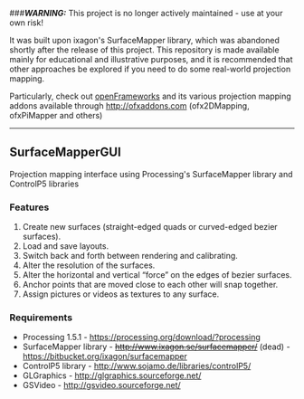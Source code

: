 ###***WARNING:*** This project is no longer actively maintained - use at your own risk!

It was built upon ixagon's SurfaceMapper library, which was abandoned shortly after the release of this project. This repository is made available mainly for educational and illustrative purposes, and it is recommended that other approaches be explored if you need to do some real-world projection mapping.

Particularly, check out [openFrameworks](http://openframeworks.cc) and its various projection mapping addons available through http://ofxaddons.com (ofx2DMapping, ofxPiMapper and others)

---

## SurfaceMapperGUI

Projection mapping interface using Processing's SurfaceMapper library and ControlP5 libraries

### Features
1. Create new surfaces (straight-edged quads or curved-edged bezier surfaces).
2. Load and save layouts.
3. Switch back and forth between rendering and calibrating.
4. Alter the resolution of the surfaces.
5. Alter the horizontal and vertical “force” on the edges of bezier surfaces.
6. Anchor points that are moved close to each other will snap together.
7. Assign pictures or videos as textures to any surface.

### Requirements
* Processing 1.5.1 - https://processing.org/download/?processing
* SurfaceMapper library - ~~http://www.ixagon.se/surfacemapper/~~ (dead) - https://bitbucket.org/ixagon/surfacemapper
* ControlP5 library - http://www.sojamo.de/libraries/controlP5/
* GLGraphics - http://glgraphics.sourceforge.net/
* GSVideo - http://gsvideo.sourceforge.net/
